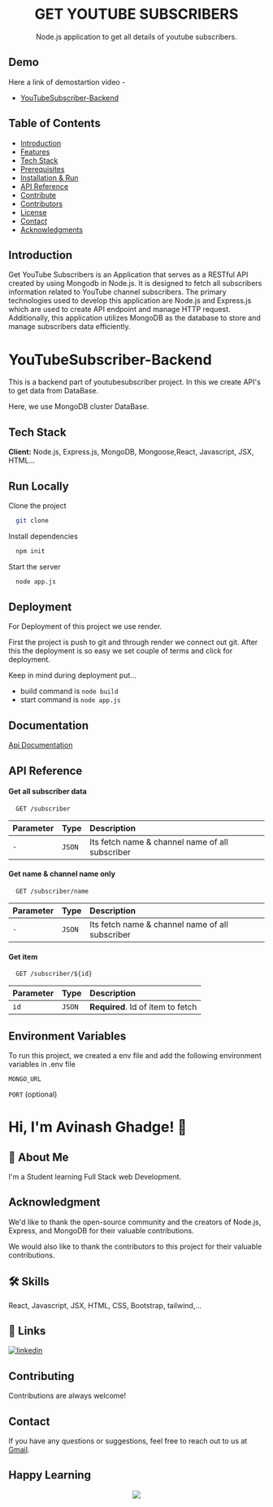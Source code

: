 <h1 align="center"> 
GET YOUTUBE SUBSCRIBERS
</h1>
<p align="center">Node.js application to get all details of youtube subscribers.</p>


<h2 align='center'>
<a href='https://get-youtube-subscribers-eight.vercel.app/' target="_blank"></a>
</h2>

## Demo
Here a link of demostartion video -

 - [YouTubeSubscriber-Backend](https://youtube-clone-qsob.onrender.com/)

## Table of Contents

- [Introduction ](#introduction)
- [Features ](#features)
- [Tech Stack ](#tech-stack)
- [Prerequisites ](#prerequisites)
- [Installation & Run](#installation-and-run)
- [API Reference ](#api-reference)
- [Contribute ](#contribute)
- [Contributors ](#contributors)
- [License ](#license)
- [Contact ](#contact)
- [Acknowledgments ](#acknowledgments)


## Introduction
Get YouTube Subscribers is an Application that serves as a RESTful API created by using Mongodb in Node.js. It is designed to fetch all subscribers information related to YouTube channel subscribers. The primary technologies used to develop this application are Node.js and Express.js which are used to create API endpoint and manage HTTP request. Additionally, this application utilizes MongoDB as the database to store and manage subscribers data efficiently.




# YouTubeSubscriber-Backend 

This is a backend part of youtubesubscriber project. 
In this we create API's to get data from DataBase.

Here, we use MongoDB cluster DataBase.




## Tech Stack

**Client:**  Node.js, Express.js, MongoDB, Mongoose,React, Javascript, JSX, HTML...




## Run Locally

Clone the project

```bash
  git clone 
```

Install dependencies

```bash
  npm init
```

Start the server

```bash
  node app.js 
```



## Deployment

For Deployment of this project we use render.

First the project is push to git and through render we connect out git. After this the deployment is so easy we set couple of terms and click for deployment.

Keep in mind during deployment put...
* build command is  `node build`
* start command is `node app.js`



## Documentation

[Api Documentation](https://documenter.getpostman.com/view/26908207/2s9YeD7Cr1)


## API Reference

#### Get all subscriber data

```http
  GET /subscriber
```

| Parameter | Type     | Description                |
| :-------- | :------- | :------------------------- |
| `-` | `JSON` | Its fetch name & channel name of all subscriber|

#### Get name & channel name only

```http
  GET /subscriber/name
```

| Parameter | Type     | Description                |
| :-------- | :------- | :------------------------- |
| `-` | `JSON` | Its fetch name & channel name of all subscriber |

#### Get item

```http
  GET /subscriber/${id}
```

| Parameter | Type     | Description                       |
| :-------- | :------- | :-------------------------------- |
| `id`      | `JSON` | **Required**. Id of item to fetch |



## Environment Variables

To run this project, we created a env file and  add the following environment variables in .env file

`MONGO_URL`

`PORT` (optional)





# Hi, I'm Avinash Ghadge! 👋


## 🚀 About Me
I'm a Student learning Full Stack web Development.


## Acknowledgment
We'd like to thank the open-source community and the creators of Node.js, Express, and MongoDB for their valuable contributions.

We would also like to thank the contributors to this project for their valuable contributions.


## 🛠 Skills
React, Javascript, JSX, HTML, CSS, Bootstrap, tailwind,...


## 🔗 Links

[![linkedin](https://img.shields.io/badge/linkedin-0A66C2?style=for-the-badge&logo=linkedin&logoColor=white)](https://www.linkedin.com/in/avinash-ghadge)



## Contributing

Contributions are always welcome!

## Contact
If you have any questions or suggestions, feel free to reach out to us at [Gmail](avinash.ghadge20@vit.edu).




## Happy Learning

<p align="center">
<a href="https://github.com/Usernamecopieded" title="GET youtube subscriber projects">
<img src="https://img.shields.io/badge/GitHub-100000?style=for-the-badge&logo=github&logoColor=white">
    
</a>
</p>
